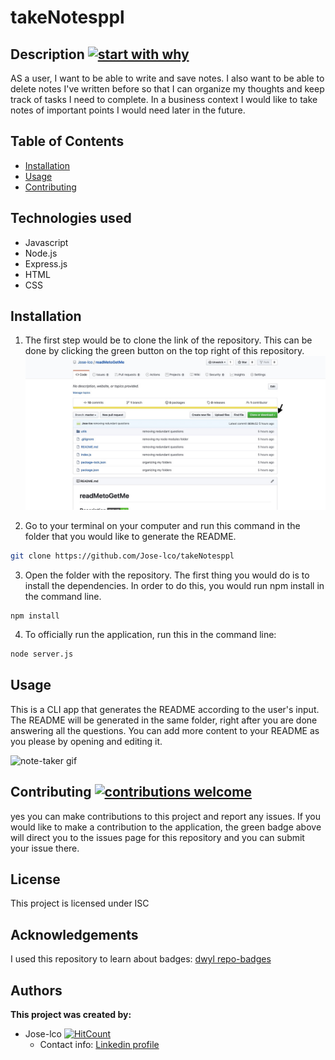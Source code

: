# takeNotesppl

## Description [![start with why](https://img.shields.io/badge/start%20with-why%3F-brightgreen.svg?style=flat)](http://www.ted.com/talks/simon_sinek_how_great_leaders_inspire_action)

AS a user, I want to be able to write and save notes. I also want to be able to delete notes I've written before so that I can organize my thoughts and keep track of tasks I need to complete. In a business context I would like to take notes of important points I would need later in the future.

## Table of Contents

* [Installation](#installation)
* [Usage](#usage)
* [Contributing](#contributing)

## Technologies used

* Javascript
* Node.js
* Express.js
* HTML 
* CSS 

## Installation

1. The first step would be to clone the link of the repository. This can be done by clicking the green button on the top right of this repository.
![Clone the repository](./Assets/672C1BBD-7724-43D3-8E25-5BF73B2D068E_1_105_c.jpeg)

2. Go to your terminal on your computer and run this command in the folder that you would like to generate the README.
```bash
git clone https://github.com/Jose-lco/takeNotesppl
```
3. Open the folder with the repository. The first thing you would do is to install the dependencies. In order to do this, you would run npm install in the command line.
```
npm install 
``` 
4. To officially run the application, run this in the command line:
```bash
node server.js
```
## Usage

This is a CLI app that generates the README according to the user's input. The README will be generated in the same folder, right after you are done answering all the questions. You can add more content to your README as you please by opening and editing it. 

 ![note-taker gif](./Assets/Note-taker.gif)

## Contributing [![contributions welcome](https://img.shields.io/badge/contributions-welcome-brightgreen.svg?style=flat)](https://github.com/Jose-lco/undefined/issues)

yes you can make contributions to this project and report any issues. If you would like to make a contribution to the application, the green badge above will direct you to the issues page for this repository and you can submit your issue there.

## License

This project is licensed under ISC

## Acknowledgements
I used this repository to learn about badges: 
[dwyl repo-badges](https://github.com/dwyl/repo-badges)

## Authors

**This project was created by:**
* Jose-lco [![HitCount](http://hits.dwyl.com/Jose-lco/takeNotesppl.svg)](http://hits.dwyl.com/Jose-lco/takeNotesppl)
  * Contact info: [Linkedin profile](www.linkedin.com/in/josephine-ndungu-a0a441160)
